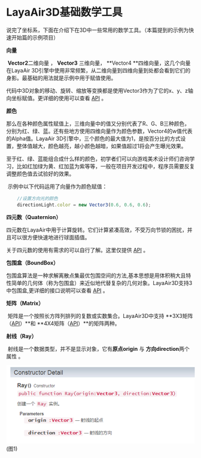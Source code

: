 # LayaAir3D基础数学工具	

说完了坐标系，下面在介绍下在3D中一些常用的数学工具。（本篇提到的示例为快速开始篇的示例项目）

**向量**

​	**Vector2**二维向量 ， **Vector3** 三维向量， **Vector4 **四维向量，这几个向量在LayaAir 3D引擎中使用非常频繁，从二维向量到四维向量到处都会看到它们的身影。最基础的用法就是示例中用于赋值使用。

​	代码中3D对象的移动、旋转、缩放等变换都是使用Vector3作为了它的x、y、z轴向坐标赋值。更详细的使用可以查看 [API](https://layaair.ldc.layabox.com/api/?category=3D&class=laya.d3.math.Vector3) 。

**颜色**

​	那么在各种颜色属性赋值上，三维向量中的值又分别代表了R、G、B三种颜色，分别为红、绿、蓝。还有些地方使用四维向量作为颜色参数，Vector4的w值代表的Alpha值。LayaAir 3D引擎中，三个颜色的最大值为1，是按百分比的方式设置，整体值越大，颜色越亮，越小颜色越暗，如果值超过1将会产生曝光效果。

​	至于红、绿、蓝能组合成什么样的颜色，初学者们可以向游戏美术设计师们咨询学习，比如红加绿为黄、红加蓝为紫等等，一般在项目开发过程中，程序员需要反复调整颜色值去试验好的效果。

​	示例中以下代码运用了向量作为颜色赋值：

```typescript
	//设置方向光的颜色
	directionLight.color = new Vector3(0.6, 0.6, 0.6);
```

**四元数（Quaternion）**

​	四元数在LayaAir中用于计算旋转。它们计算紧凑高效，不受万向节锁的困扰，并且可以很方便快速地进行球面插值。

关于四元数的使用有需求的可以自行了解。这里仅提供 [API](https://layaair.ldc.layabox.com/api/?category=3D&class=laya.d3.math.Quaternion) 。

**包围盒（BoundBox）**

​	包围盒算法是一种求解离散点集最优包围空间的方法,基本思想是用体积稍大且特性简单的几何体（称为包围盒）来近似地代替复杂的几何对象。LayaAir3D支持3中包围盒,更详细的接口说明可以查看 [API](https://layaair.ldc.layabox.com/api/?category=3D&class=laya.d3.math.BoundBox) 。

**矩阵（Matrix）**

​	矩阵是一个按照长方阵列排列的复数或实数集合。LayaAir3D中支持 **3X3矩阵（[API](https://layaair.ldc.layabox.com/api/?category=3D&class=laya.d3.math.Matrix3x3)）**和 **4X4矩阵（[API](https://layaair.ldc.layabox.com/api/?category=3D&class=laya.d3.math.Matrix4x4)）**的矩阵两种。

**射线（Ray）**

​	射线是一个数据类型，并不是显示对象，它有**原点origin** 与 **方向direction**两个属性 。

![图](img/1.png)<br>(图1)
